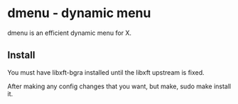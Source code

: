 dmenu - dynamic menu
====================
dmenu is an efficient dynamic menu for X.

Install
------------

You must have libxft-bgra installed until the libxft upstream is fixed.

After making any config changes that you want, but make, sudo make install it.
